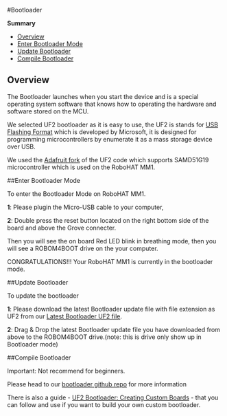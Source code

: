 #Bootloader

**Summary**

* [Overview](#overview)
* [Enter Bootloader Mode](#enter-bootloader-mode)
* [Update Bootloader](#update-bootloader)
* [Compile Bootloader](#compile-bootloader)

## Overview

The Bootloader launches when you start the device and is a special operating system software that knows how to operating the hardware and software stored on the MCU.

We selected UF2 bootloader as it is easy to use, the UF2 is stands for [USB Flashing Format](https://github.com/Microsoft/uf2) which is developed by Microsoft, it is designed for programming microcontrollers by enumerate it as a mass storage device over USB.

We used the [Adafruit fork](https://github.com/adafruit/uf2-samdx1/) of the UF2 code which supports SAMD51G19 microcontroller which is used on the RoboHAT MM1.

##Enter Bootloader Mode

To enter the Bootloader Mode on RoboHAT MM1.

**1**: Please plugin the Micro-USB cable to your computer,

**2**: Double press the reset button located on the right bottom side of the board and above the Grove connecter.

Then you will see the on board Red LED blink in breathing mode, then you will see a ROBOM4BOOT drive on the your computer.

CONGRATULATIONS!!! Your RoboHAT MM1 is currently in the bootloader mode.

##Update Bootloader

To update the bootloader

**1**: Please download the latest Bootloader update file with file extension as UF2 from our [Latest Bootloader UF2 file](https://circuitpython.org/board/robohatmm1_m4/).

**2**: Drag & Drop the latest Bootloader update file you have downloaded from above to the ROBOM4BOOT drive.(note: this is drive only show up in Bootloader mode)


##Compile Bootloader

Important: Not recommend for beginners.

Please head to our [bootloader github repo](https://github.com/robotics-masters/mm1-hat-bootloader) for more information

There is also a guide - [UF2 Bootloader: Creating Custom Boards](https://www.hackster.io/wallarug/uf2-bootloader-creating-custom-boards-c9620c) - that you can follow and use if you want to build your own custom bootloader.
